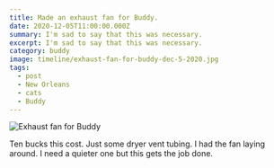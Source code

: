 ```yaml
---
title: Made an exhaust fan for Buddy.
date: 2020-12-05T11:00:00.000Z
summary: I'm sad to say that this was necessary.
excerpt: I'm sad to say that this was necessary.
category: buddy
image: timeline/exhaust-fan-for-buddy-dec-5-2020.jpg
tags:
  - post 
  - New Orleans
  - cats
  - Buddy
---
```


![Exhaust fan for Buddy](/static/img/buddy/exhaust-fan-for-buddy-dec-5-2020.jpg "Exhaust fan for Buddy")

Ten bucks this cost. Just some dryer vent tubing. I had the fan laying around. I need a quieter one but this gets the job done.